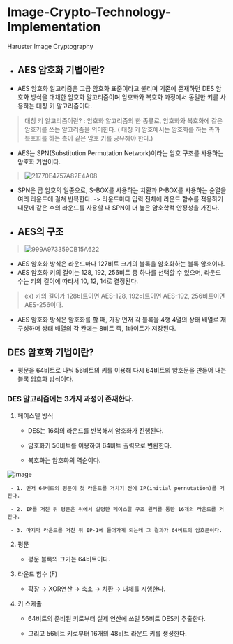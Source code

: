 # Image-Crypto-Technology-Implementation 
Haruster Image Cryptography 


- ## AES 암호화 기법이란?

- AES 암호화 알고리즘은 고급 암호화 표준이라고 불리며 기존에 존재하던 DES 암호화 방식을 대채한 암호화 알고리즘이며 암호화와 복호화 과정에서 동일한 키를 사용하는 대칭 키 알고리즘이다. 

> 대칭 키 알고리즘이란? : 암호화 알고리즘의 한 종류로, 암호화와 복호화에 같은 암호키를 쓰는 알고리즘을 의미한다. ( 대칭 키 암호에서는 암호화를 하는 측과 복호화를 하는 측이 같은 암호 키를 공유해야 한다.)

- AES는 SPN(Substitution Permutation Network)이라는 암호 구조를 사용하는 암호화 기법이다. 

> ![21770E4757A82E4A08](https://user-images.githubusercontent.com/67867993/141345213-73361ed8-9c03-418a-ba6c-484e0161b0ea.png)

- SPN은 곱 암호의 일종으로, S-BOX를 사용하는 치환과 P-BOX를 사용하는 순열을 여러 라운드에 걸쳐 반복한다. -> 라운드마다 입력 전체에 라운드 함수를 적용하기 때문에 같은 수의 라운드를 사용할 때 SPN이 더 높은 암호학적 안정성을 가진다.

- ## AES의 구조

> ![999A973359CB15A622](https://user-images.githubusercontent.com/67867993/141346334-0f8aace2-7464-469b-8e06-8e9b107d8c79.jpeg)

- AES 암호화 방식은 라운드마다 127비트 크기의 블록을 암호화하는 블록 암호이다. 
- AES 암호화 키의 길이는 128, 192, 256비트 중 하나를 선택할 수 있으며, 라운드 수는 키의 길이에 따라서 10, 12, 14로 결정된다.

> ex) 키의 길이가 128비트이면 AES-128, 192비트이면 AES-192, 256비트이면 AES-256이다.

- AES 암호화 방식은 암호화를 할 때, 가장 먼저 각 블록을 4행 4열의 상태 배열로 재구성하며 상태 배열의 각 칸에는 8비트 즉, 1바이트가 저장된다.


## DES 암호화 기법이란?

- 평문을 64비트로 나눠 56비트의 키를 이용해 다시 64비트의 암호문을 만들어 내는 블록 암호화 방식이다.

### DES 알고리즘에는 3가지 과정이 존재한다.

1)  페이스텔 방식

     - DES는 16회의 라운드를 반복해서 암호화가 진행된다.

     - 암호화키 56비트를 이용하여 64비트 출력으로 변환한다.

     - 복호화는 암호화의 역순이다.


![image](https://user-images.githubusercontent.com/67867993/152645374-af3a495e-2348-4567-8469-82d9638e2ec1.png)

     - 1. 먼저 64비트의 평문이 첫 라운드를 거치기 전에 IP(initial pernutation)를 거친다.

     - 2. IP를 거친 뒤 평문은 위에서 설명한 페이스탈 구조 원리를 통한 16개의 라운드를 거친다.

     - 3. 마지막 라운드를 거친 뒤 IP-1에 들어가게 되는데 그 결과가 64비트의 암호문이다. 

2) 평문 

    - 평문 블록의 크기는 64비트이다.



3) 라운드 함수 (F)

     - 확장 → XOR연산 → 축소 → 치환 → 대체를 시행한다.

4) 키 스케줄 

     - 64비트의 준비된 키로부터 실제 연산에 쓰일 56비트 DES키 추출한다.

     - 그리고 56비트 키로부터 16개의 48비트 라운드 키를 생성한다.
